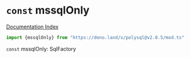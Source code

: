 # `const` mssqlOnly

[Documentation Index](../README.md)

```ts
import {mssqlOnly} from "https://deno.land/x/polysql@v2.0.5/mod.ts"
```

`const` mssqlOnly: SqlFactory

